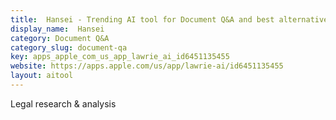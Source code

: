 ```yaml
---
title:  Hansei - Trending AI tool for Document Q&A and best alternatives
display_name:  Hansei
category: Document Q&A
category_slug: document-qa
key: apps_apple_com_us_app_lawrie_ai_id6451135455
website: https://apps.apple.com/us/app/lawrie-ai/id6451135455
layout: aitool
---
```


Legal research & analysis
